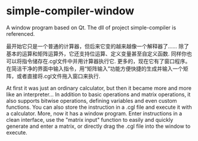 # simple-compiler-window
 A window program based on Qt. The dll of project simple-compiler is referenced.
 
最开始它只是一个普通的计算器，但后来它变的越来越像一个解释器了……
除了基本的运算和矩阵运算外，它还支持位运算、定义变量甚至自定义函数.
同样你也可以将指令储存在.cgl文件中并用计算器执行它.
更多的，现在它有了窗口程序。
在简洁干净的界面中输入指令，用“矩阵输入”功能方便快捷的生成并输入一个矩阵，或者直接将.cgl文件拖入窗口来执行.

At first it was just an ordinary calculator, but then it became more and more like an interpreter...
In addition to basic operations and matrix operations, it also supports bitwise operations, defining variables and even custom functions.
You can also store the instruction in a .cgl file and execute it with a calculator.
More, now it has a window program.
Enter instructions in a clean interface, use the "matrix input" function to easily and quickly generate and enter a matrix, or directly drag the .cgl file into the window to execute.
